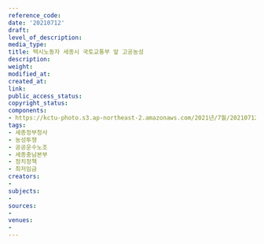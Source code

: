 ```yaml
---
reference_code: 
date: '20210712'
draft: 
level_of_description: 
media_type: 
title: 택시노동자 세종시 국토교통부 앞 고공농성
description: 
weight: 
modified_at: 
created_at: 
link: 
public_access_status: 
copyright_status: 
components:
- https://kctu-photo.s3.ap-northeast-2.amazonaws.com/2021년/7월/20210712-택시노동자+세종시+국토교통부+앞+고공농성_세종정부청사_농성투쟁_공공운수노조_세종충남본부_정치정책_최저임금_/_1D20385.jpg
tags:
- 세종정부청사
- 농성투쟁
- 공공운수노조
- 세종충남본부
- 정치정책
- 최저임금
creators:
- 
subjects:
- 
sources:
- 
venues:
- 
---
```

